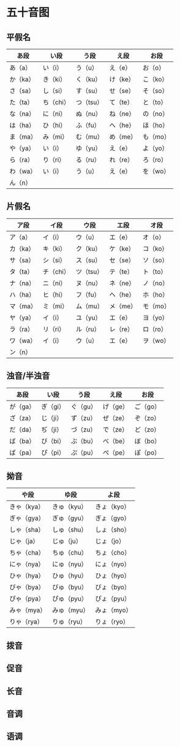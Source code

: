 # 五十音图

## 平假名

| あ段 | い段 | う段 | え段 | お段 |
| ---- | ---- | ---- | ---- | ---- |
| あ（a） | い（i） | う（u） | え（e） | お（o） |
| か（ka） | き（ki） | く（ku） | け（ke） | こ（ko） |
| さ（sa） | し（si） | す（su） | せ（se） | そ（so） |
| た（ta） | ち（chi） | つ（tsu） | て（te） | と（to） |
| な（na） | に（ni） | ぬ（nu） | ね（ne） | の（no） |
| は（ha） | ひ（hi） | ふ（fu） | へ（he） | ほ（ho） |
| ま（ma） | み（mi） | む（mu） | め（me） | も（mo） |
| や（ya） | い（i） | ゆ（yu） | え（e） | よ（yo） |
| ら（ra） | り（ri） |る（ru） | れ（re） | ろ（ro） |
| わ（wa） | い（i） | う（u） | え（e） | を（wo） |
| ん（n） | | | | |

## 片假名

| ア段 | イ段 | ウ段 | エ段 | オ段 |
| ---- | ---- | ---- | ---- | ---- |
| ア（a） | イ（i） | ウ（u） | エ（e） | オ（o） |
| カ（ka） | キ（ki） | ク（ku） | ケ（ke） | コ（ko） |
| サ（sa） | シ（si） | ス（su） | セ（se） | ソ（so） |
| タ（ta） | チ（chi） | ツ（tsu） | テ（te） | ト（to） |
| ナ（na） | ニ（ni） | ヌ（nu） | ネ（ne） | ノ（no） |
| ハ（ha） | ヒ（hi） | フ（fu） | ヘ（he） | ホ（ho） |
| マ（ma） | ミ（mi） | ム（mu） | メ（me） | モ（mo） |
| ヤ（ya） | イ（i） | ユ（yu） | エ（e） | ヨ（yo） |
| ラ（ra） | リ（ri） | ル（ru） | レ（re） | ロ（ro） |
| ワ（wa） | イ（i） | ウ（u） | エ（e） | ヲ（wo） |
| ン（n） | | | | |

## 浊音/半浊音

| あ段 | い段 | う段 | え段 | お段 |
| ---- | ---- | ---- | ---- | ---- |
| が（ga） | ぎ（gi） | ぐ（gu） | げ（ge） | ご（go） |
| ざ（za） | じ（ji） | ず（zu） | ぜ（ze） | ぞ（zo） |
| だ（da） | ぢ（ji） | づ（zu） | で（ze） | ど（zo） |
| ば（ba） | び（bi） | ぶ（bu） | べ（be） | ぼ（bo） |
| ぱ（pa） | ぴ（pi） | ぷ（pu） | ぺ（pe） | ぽ（po） |

## 拗音

| や段 | ゆ段 | よ段 |
| ---- | ---- | ---- |
| きゃ（kya） | きゅ（kyu） | きょ（kyo） |
| ぎゃ（gya） | ぎゅ（gyu） | ぎょ（gyo） |
| しゃ（sha） | しゅ（shu） | しょ（sho） |
| じゃ（ja） | じゅ（ju） | じょ（jo） |
| ちゃ（cha） | ちゅ（chu） | ちょ（cho） |
| にゃ（nya） | にゅ（nyu） | にょ（nyo） |
| ひゃ（hya） | ひゅ（hyu） | ひょ（hyo） |
| びゃ（bya） | びゅ（byu） | びょ（byo） |
| ぴゃ（pya） | ぴゅ（pyu） | ぴょ（pyu） |
| みゃ（mya） | みゅ（myu） | みょ（myo） |
| りゃ（rya） | りゅ（ryu） | りょ（ryo） |

## 拨音

## 促音

## 长音

## 音调

## 语调
